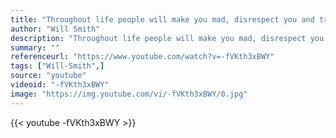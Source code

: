```yaml
---
title: "Throughout life people will make you mad, disrespect you and treat you bad. Let God deal with the things they do, cause hate in your heart will consume you too."
author: "Will Smith"
description: "Throughout life people will make you mad, disrespect you and treat you bad. Let God deal with the things they do, cause hate in your heart will consume you too. - Will Smith quotes from GetInspired365.com"
summary: ""
referenceurl: "https://www.youtube.com/watch?v=-fVKth3xBWY"
tags: ["Will-Smith",]
source: "youtube"
videoid: "-fVKth3xBWY"
image: "https://img.youtube.com/vi/-fVKth3xBWY/0.jpg"
---
```


{{< youtube -fVKth3xBWY >}}
